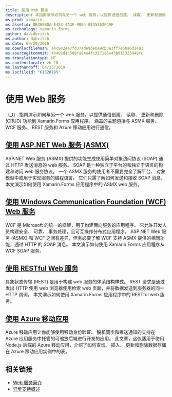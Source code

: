 ```yaml
---
title: 使用 Web 服务
description: 本指南演示如何与另一个 web 服务，以提供通信创建、 读取、 更新和删除 (CRUD) 功能到 Xamarin.Forms 应用程序。 涵盖的主题包括与 ASMX 服务、 WCF 服务、 REST 服务和 Azure 移动应用进行通信。
ms.prod: xamarin
ms.assetid: 8B360BDA-E4E3-4A3F-9004-0E35362F49F
ms.technology: xamarin-forms
author: davidbritch
ms.author: dabritch
ms.date: 09/20/2016
ms.openlocfilehash: a4c842ea7fd37ade9be0a9cb3e3ff7e50a6d1491
ms.sourcegitcommit: 4b402d1c508fa84e4fc3171a6e43b811323948fc
ms.translationtype: MT
ms.contentlocale: zh-CN
ms.lasthandoff: 04/23/2019
ms.locfileid: "61328185"
---
```

# <a name="consuming-web-services"></a>使用 Web 服务

（_t） 指南演示如何与另一个 web 服务，以提供通信创建、 读取、 更新和删除 (CRUD) 功能到 Xamarin.Forms 应用程序。 涵盖的主题包括与 ASMX 服务、 WCF 服务、 REST 服务和 Azure 移动应用进行通信。

## <a name="consuming-an-aspnet-web-service-asmxxamarin-formsdata-cloudconsumingasmxmd"></a>[使用 ASP.NET Web 服务 (ASMX)](~/xamarin-forms/data-cloud/consuming/asmx.md)

ASP.NET Web 服务 (ASMX) 提供的功能生成使用简单对象访问协议 (SOAP) 通过 HTTP 发送消息的 web 服务。 SOAP 是一种独立于平台的和独立于语言的构建和访问 web 服务协议。 一个 ASMX 服务的使用者不需要完全了解平台、 对象模型中或用于实现服务的编程语言。 它们只需了解如何发送和接收 SOAP 消息。 本文演示如何使用 Xamarin.Forms 应用程序中的 ASMX web 服务。

## <a name="consuming-a-windows-communication-foundation-wcf-web-servicexamarin-formsdata-cloudconsumingwcfmd"></a>[使用 Windows Communication Foundation (WCF) Web 服务](~/xamarin-forms/data-cloud/consuming/wcf.md)

WCF 是 Microsoft 的统一的框架，用于构建面向服务的应用程序。 它允许开发人员构建安全、 可靠、 事务处理，且可互操作分布式应用程序。 ASP.NET Web 服务 (ASMX) 和 WCF 之间有差异，但务必要了解 WCF 支持 ASMX 提供的相同功能，通过 HTTP 的 SOAP 消息。 本文演示如何使用 Xamarin.Forms 应用程序从 WCF SOAP 服务。

## <a name="consuming-a-restful-web-servicexamarin-formsdata-cloudconsumingrestmd"></a>[使用 RESTful Web 服务](~/xamarin-forms/data-cloud/consuming/rest.md)

具象状态传输 (REST) 是用于构建 web 服务的体系结构样式。 REST 请求是通过发出 HTTP 使用 web 浏览器使用检索 web 页面，并将数据发送到服务器的同一 HTTP 谓词。 本文演示如何使用 Xamarin.Forms 应用程序中的 RESTful web 服务。

## <a name="consuming-an-azure-mobile-appxamarin-formsdata-cloudconsumingazuremd"></a>[使用 Azure 移动应用](~/xamarin-forms/data-cloud/consuming/azure.md)

Azure 移动应用让你能够使用移动身份验证、 脱机同步和推送通知的支持在 Azure 应用服务中托管的可缩放后端进行开发的应用。 此文章，这仅适用于使用 Node.js 后端的 Azure 移动应用，介绍了如何查询、 插入、 更新和删除数据存储在 Azure 移动应用实例中的表。

## <a name="related-links"></a>相关链接

- [Web 服务简介](~/cross-platform/data-cloud/web-services/index.md)
- [异步支持概述](~/cross-platform/platform/async.md)
